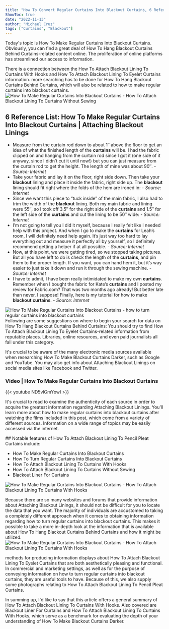 ```yaml
---
title: "How To Convert Regular Curtains Into Blackout Curtains, 6 References"
ShowToc: true 
date: "2022-11-13"
author: "Michael Cruz" 
tags: ["Curtains", "Blackout"]
---
```


Today's topic is How To Make Regular Curtains Into Blackout Curtains. Obviously, you can find a great deal of How To Hang Blackout Curtains Behind Curtains-related content online. The proliferation of online platforms has streamlined our access to information.

There is a connection between the How To Attach Blackout Lining To Curtains With Hooks and How To Attach Blackout Lining To Eyelet Curtains information. more searching has to be done for How To Hang Blackout Curtains Behind Curtains, which will also be related to how to make regular curtains into blackout curtains.
<img loading="lazy" src="http://feelthehome.com/wp-content/uploads/2012/02/white-basement-window-curtains-with-plant-pot.jpg" onerror="this.onerror=null;this.src='https://blogger.googleusercontent.com/img/a/AVvXsEhe7F7TRXHtjiKvHb5vS7DmnxvpHiDyoYyYvm1nHB3Qp2_w3BnM6A2eq4v7FYxCC9bfZt3a9vIMtAYEKUiaDQbHMg-ViyGmRIj39MLp0bGFfgfYw1Dc9q_H-T0wiTm3l0Uq42dETrN9eC8aGJ9_IORZsxST1AcLR7np1koOfcc7tnHa4S8Mwz_xD9d0=s16000';" alt="How To Make Regular Curtains Into Blackout Curtains - How To Attach Blackout Lining To Curtains Without Sewing" >

## 6 Reference List: How To Make Regular Curtains Into Blackout Curtains | Attaching Blackout Linings
-   Measure from the curtain rod down to about 1″ above the floor to get an idea of what the finished length of the **curtains** will be. I had the fabric clipped on and hanging from the curtain rod since I got it (one side of it anyway, since I didn’t cut it until now!) but you can just measure from the curtain rod to get the height. The length of mine was about 90″. - <cite>Source: Internet</cite>
-   Take your fabric and lay it on the floor, right side down. Then take your **blackout** lining and place it inside the fabric, right side up. The **blackout** lining should fit right where the folds of the hem are ironed in: - <cite>Source: Internet</cite>
-   Since we want this piece to “tuck inside” of the main fabric, I also had to trim the width of the **blackout** lining. Both my main fabric and lining were 55″, so I took off 3.5″ for the right side of the **curtains** and 1.5″ for the left side of the **curtains** and cut the lining to be 50″ wide: - <cite>Source: Internet</cite>
-   I’m not going to tell you I did it myself, because I really felt like I needed help with this project. And when I go to make the **curtains** for Leah’s room, I will definitely need help again. It’s just way too hard to lay everything out and measure it perfectly all by yourself, so I definitely recommend getting a helper if at all possible. - <cite>Source: Internet</cite>
-   Now, at this point, we were getting tired, so we stopped taking pictures. But all you have left to do is check the length of the **curtains**, and pin them to the proper length. If you want, you can hand hem it, but it’s way easier to just take it down and run it through the sewing machine. - <cite>Source: Internet</cite>
-   I have to admit, I have been really intimidated to make my own **curtains**. Remember when I bought the fabric for Kate’s **curtains** and I posted my review for Fabric.com? That was two months ago already! But better late than never, I suppose! Finally, here is my tutorial for how to make **blackout** **curtains**. - <cite>Source: Internet</cite>


<img loading="lazy" src="http://featherfurnishing.com/wp-content/uploads/2020/08/7-1.jpg" onerror="this.onerror=null;this.src='https://blogger.googleusercontent.com/img/a/AVvXsEhe7F7TRXHtjiKvHb5vS7DmnxvpHiDyoYyYvm1nHB3Qp2_w3BnM6A2eq4v7FYxCC9bfZt3a9vIMtAYEKUiaDQbHMg-ViyGmRIj39MLp0bGFfgfYw1Dc9q_H-T0wiTm3l0Uq42dETrN9eC8aGJ9_IORZsxST1AcLR7np1koOfcc7tnHa4S8Mwz_xD9d0=s16000';" alt="How To Make Regular Curtains Into Blackout Curtains - how to turn regular curtains into blackout curtains" >
Following are some suggestions on where to begin your search for data on How To Hang Blackout Curtains Behind Curtains:
You should try to find How To Attach Blackout Lining To Eyelet Curtains-related information from reputable places. Libraries, online resources, and even paid journalists all fall under this category.

It's crucial to be aware of the many electronic media sources available when researching How To Make Blackout Curtains Darker, such as Google and YouTube. You may also get info about Attaching Blackout Linings on social media sites like Facebook and Twitter.

### Video | How To Make Regular Curtains Into Blackout Curtains
{{< youtube ND5vlGmYxwI >}} 


It's crucial to read to examine the authenticity of each source in order to acquire the greatest information regarding Attaching Blackout Linings.
You'll learn more about how to make regular curtains into blackout curtains after watching the films included in this post, which come from a variety of different sources. Information on a wide range of topics may be easily accessed via the internet.
<script async="async" data-cfasync="false" src="//normallydemandedalter.com/fe63df3c5408708b15d8dc3d9b206b31/invoke.js"></script>
<div id="container-fe63df3c5408708b15d8dc3d9b206b31"></div>
## Notable features of How To Attach Blackout Lining To Pencil Pleat Curtains include:

- How To Make Regular Curtains Into Blackout Curtains
- How To Turn Regular Curtains Into Blackout Curtains
- How To Attach Blackout Lining To Curtains With Hooks
- How To Attach Blackout Lining To Curtains Without Sewing
- Blackout Liner For Curtains

 <img loading="lazy" src="https://www.front-porch-ideas-and-more.com/image-files/porch-curtains-thepaintedhome.jpg" onerror="this.onerror=null;this.src='https://blogger.googleusercontent.com/img/a/AVvXsEhe7F7TRXHtjiKvHb5vS7DmnxvpHiDyoYyYvm1nHB3Qp2_w3BnM6A2eq4v7FYxCC9bfZt3a9vIMtAYEKUiaDQbHMg-ViyGmRIj39MLp0bGFfgfYw1Dc9q_H-T0wiTm3l0Uq42dETrN9eC8aGJ9_IORZsxST1AcLR7np1koOfcc7tnHa4S8Mwz_xD9d0=s16000';" alt="How To Make Regular Curtains Into Blackout Curtains - How To Attach Blackout Lining To Curtains With Hooks" >

Because there are so many websites and forums that provide information about Attaching Blackout Linings, it should not be difficult for you to locate the data that you want.
The majority of individuals are accustomed to taking a completely different approach when it comes to obtaining information regarding how to turn regular curtains into blackout curtains. This makes it possible to take a more in-depth look at the information that is available about How To Hang Blackout Curtains Behind Curtains and how it might be utilized.
<img loading="lazy" src="https://sc01.alicdn.com/kf/HTB1HQnec7fb_uJkSnaVq6xFmVXaF/231241988/HTB1HQnec7fb_uJkSnaVq6xFmVXaF.jpg" onerror="this.onerror=null;this.src='https://blogger.googleusercontent.com/img/a/AVvXsEhe7F7TRXHtjiKvHb5vS7DmnxvpHiDyoYyYvm1nHB3Qp2_w3BnM6A2eq4v7FYxCC9bfZt3a9vIMtAYEKUiaDQbHMg-ViyGmRIj39MLp0bGFfgfYw1Dc9q_H-T0wiTm3l0Uq42dETrN9eC8aGJ9_IORZsxST1AcLR7np1koOfcc7tnHa4S8Mwz_xD9d0=s16000';" alt="How To Make Regular Curtains Into Blackout Curtains - How To Attach Blackout Lining To Curtains With Hooks" >

methods for producing information displays about How To Attach Blackout Lining To Eyelet Curtains that are both aesthetically pleasing and functional. In commercial and marketing settings, as well as for the purpose of conveying information on how to turn regular curtains into blackout curtains, they are useful tools to have. Because of this, we also supply some photographs relating to How To Attach Blackout Lining To Pencil Pleat Curtains.

In summing up, I'd like to say that this article offers a general summary of How To Attach Blackout Lining To Curtains With Hooks. Also covered are Blackout Liner For Curtains and How To Attach Blackout Lining To Curtains With Hooks, which serve as a benchmark for evaluating the depth of your understanding of How To Make Blackout Curtains Darker.
	

